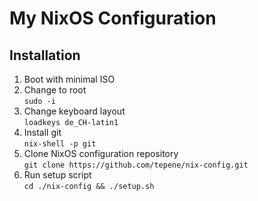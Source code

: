 # My NixOS Configuration

## Installation

1. Boot with minimal ISO
2. Change to root  
   `sudo -i`
3. Change keyboard layout  
   `loadkeys de_CH-latin1`
4. Install git  
   `nix-shell -p git`
5. Clone NixOS configuration repository  
   `git clone https://github.com/tepene/nix-config.git`
6. Run setup script  
   `cd ./nix-config && ./setup.sh`
